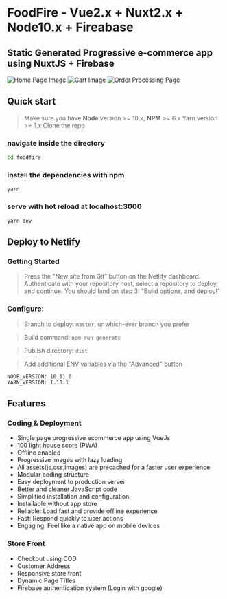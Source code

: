 
# FoodFire - Vue2.x + Nuxt2.x + Node10.x + Fireabase

## Static Generated Progressive e-commerce app using NuxtJS + Firebase

![Home Page Image](https://github.com/itswadesh/foodfire/blob/master/static/screenshots/home.jpg?raw=true)
![Cart Image](https://github.com/itswadesh/foodfire/blob/master/static/screenshots/cart.jpg?raw=true)
![Order Processing Page](https://github.com/itswadesh/foodfire/blob/master/static/screenshots/orders.jpg?raw=true)

## Quick start
> Make sure you have **Node** version >= 10.x, **NPM** >= 6.x
> Yarn version >= 1.x
> Clone the repo

### navigate inside the directory
```bash
cd foodfire
```
### install the dependencies with npm
`yarn`

### serve with hot reload at localhost:3000
`yarn dev`

## Deploy to Netlify
### Getting Started
> Press the "New site from Git" button on the Netlify dashboard. Authenticate with your repository host, select a repository to deploy, and continue. You should land on step 3: "Build options, and deploy!"

### Configure:
> Branch to deploy: `master`, or which-ever branch you prefer

> Build command: `npm run generate`

> Publish directory: `dist`

> Add additional ENV variables via the "Advanced" button

```
NODE_VERSION: 10.11.0
YARN_VERSION: 1.10.1
```

## Features

### Coding & Deployment
  - Single page progressive ecommerce app using VueJs
  - 100 light house score (PWA)
  - Offline enabled
  - Progressive images with lazy loading
  - All assets(js,css,images) are precached for a faster user experience
  - Modular coding structure
  - Easy deployment to production server
  - Better and cleaner JavaScript code
  - Simplified installation and configuration
  - Installable without app store
  - Reliable: Load fast and provide offline experience
  - Fast: Respond quickly to user actions
  - Engaging: Feel like a native app on mobile devices

### Store Front
  - Checkout using COD
  - Customer Address
  - Responsive store front
  - Dynamic Page Titles
  - Firebase authentication system (Login with google)